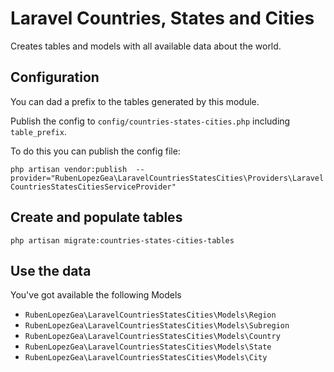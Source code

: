 # Laravel Countries, States and Cities

Creates tables and models with all available data about the world.

## Configuration

You can dad a prefix to the tables generated by this module.

Publish the config to `config/countries-states-cities.php` including `table_prefix`.

To do this you can publish the config file:

`php artisan vendor:publish  --provider="RubenLopezGea\LaravelCountriesStatesCities\Providers\LaravelCountriesStatesCitiesServiceProvider"`

## Create and populate tables

`php artisan migrate:countries-states-cities-tables`

## Use the data

You've got available the following Models

- `RubenLopezGea\LaravelCountriesStatesCities\Models\Region`
- `RubenLopezGea\LaravelCountriesStatesCities\Models\Subregion`
- `RubenLopezGea\LaravelCountriesStatesCities\Models\Country`
- `RubenLopezGea\LaravelCountriesStatesCities\Models\State`
- `RubenLopezGea\LaravelCountriesStatesCities\Models\City`

